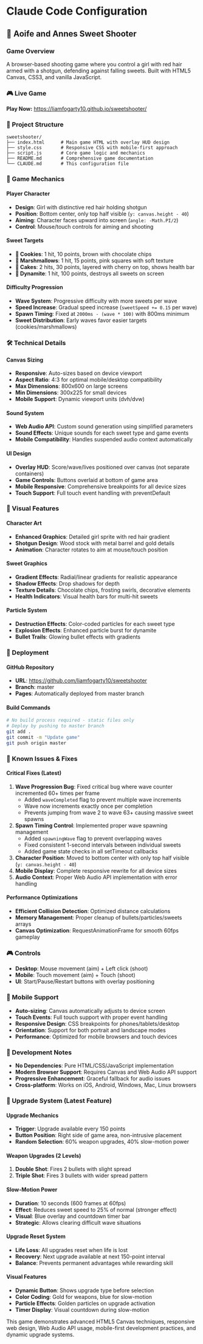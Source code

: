 # Claude Code Configuration

## 🍭 Aoife and Annes Sweet Shooter

### Game Overview
A browser-based shooting game where you control a girl with red hair armed with a shotgun, defending against falling sweets. Built with HTML5 Canvas, CSS3, and vanilla JavaScript.

### 🎮 Live Game
**Play Now:** https://liamfogarty10.github.io/sweetshooter/

### 📁 Project Structure
```
sweetshooter/
├── index.html      # Main game HTML with overlay HUD design
├── style.css       # Responsive CSS with mobile-first approach
├── script.js       # Core game logic and mechanics
├── README.md       # Comprehensive game documentation
└── CLAUDE.md       # This configuration file
```

### 🎯 Game Mechanics

#### Player Character
- **Design**: Girl with distinctive red hair holding shotgun
- **Position**: Bottom center, only top half visible (`y: canvas.height - 40`)
- **Aiming**: Character faces upward into screen (`angle: -Math.PI/2`)
- **Control**: Mouse/touch controls for aiming and shooting

#### Sweet Targets
- **🍪 Cookies**: 1 hit, 10 points, brown with chocolate chips
- **🧀 Marshmallows**: 1 hit, 15 points, pink squares with soft texture
- **🍰 Cakes**: 2 hits, 30 points, layered with cherry on top, shows health bar
- **🧨 Dynamite**: 1 hit, 100 points, destroys all sweets on screen

#### Difficulty Progression
- **Wave System**: Progressive difficulty with more sweets per wave
- **Speed Increase**: Gradual speed increase (`sweetSpeed += 0.15` per wave)
- **Spawn Timing**: Fixed at `2000ms - (wave * 100)` with 800ms minimum
- **Sweet Distribution**: Early waves favor easier targets (cookies/marshmallows)

### 🛠️ Technical Details

#### Canvas Sizing
- **Responsive**: Auto-sizes based on device viewport
- **Aspect Ratio**: 4:3 for optimal mobile/desktop compatibility
- **Max Dimensions**: 800x600 on large screens
- **Min Dimensions**: 300x225 for small devices
- **Mobile Support**: Dynamic viewport units (dvh/dvw)

#### Sound System
- **Web Audio API**: Custom sound generation using simplified parameters
- **Sound Effects**: Unique sounds for each sweet type and game events
- **Mobile Compatibility**: Handles suspended audio context automatically

#### UI Design
- **Overlay HUD**: Score/wave/lives positioned over canvas (not separate containers)
- **Game Controls**: Buttons overlaid at bottom of game area
- **Mobile Responsive**: Comprehensive breakpoints for all device sizes
- **Touch Support**: Full touch event handling with preventDefault

### 🎨 Visual Features

#### Character Art
- **Enhanced Graphics**: Detailed girl sprite with red hair gradient
- **Shotgun Design**: Wood stock with metal barrel and gold details
- **Animation**: Character rotates to aim at mouse/touch position

#### Sweet Graphics
- **Gradient Effects**: Radial/linear gradients for realistic appearance
- **Shadow Effects**: Drop shadows for depth
- **Texture Details**: Chocolate chips, frosting swirls, decorative elements
- **Health Indicators**: Visual health bars for multi-hit sweets

#### Particle System
- **Destruction Effects**: Color-coded particles for each sweet type
- **Explosion Effects**: Enhanced particle burst for dynamite
- **Bullet Trails**: Glowing bullet effects with gradients

### 🚀 Deployment

#### GitHub Repository
- **URL**: https://github.com/liamfogarty10/sweetshooter
- **Branch**: master
- **Pages**: Automatically deployed from master branch

#### Build Commands
```bash
# No build process required - static files only
# Deploy by pushing to master branch
git add .
git commit -m "Update game"
git push origin master
```

### 🐛 Known Issues & Fixes

#### Critical Fixes (Latest)
1. **Wave Progression Bug**: Fixed critical bug where wave counter incremented 60+ times per frame
   - Added `waveCompleted` flag to prevent multiple wave increments
   - Wave now increments exactly once per completion
   - Prevents jumping from wave 2 to wave 63+ causing massive sweet spawns
2. **Spawn Timing Control**: Implemented proper wave spawning management
   - Added `spawningWave` flag to prevent overlapping waves
   - Fixed consistent 1-second intervals between individual sweets
   - Added game state checks in all setTimeout callbacks
3. **Character Position**: Moved to bottom center with only top half visible (`y: canvas.height - 40`)
4. **Mobile Display**: Complete responsive rewrite for all device sizes
5. **Audio Context**: Proper Web Audio API implementation with error handling

#### Performance Optimizations
- **Efficient Collision Detection**: Optimized distance calculations
- **Memory Management**: Proper cleanup of bullets/particles/sweets arrays
- **Canvas Optimization**: RequestAnimationFrame for smooth 60fps gameplay

### 🎮 Controls
- **Desktop**: Mouse movement (aim) + Left click (shoot)
- **Mobile**: Touch movement (aim) + Touch (shoot)
- **UI**: Start/Pause/Restart buttons with overlay positioning

### 📱 Mobile Support
- **Auto-sizing**: Canvas automatically adjusts to device screen
- **Touch Events**: Full touch support with proper event handling
- **Responsive Design**: CSS breakpoints for phones/tablets/desktop
- **Orientation**: Support for both portrait and landscape modes
- **Performance**: Optimized for mobile browsers and touch devices

### 🔧 Development Notes
- **No Dependencies**: Pure HTML/CSS/JavaScript implementation
- **Modern Browser Support**: Requires Canvas and Web Audio API support
- **Progressive Enhancement**: Graceful fallback for audio issues
- **Cross-platform**: Works on iOS, Android, Windows, Mac, Linux browsers

### 🚀 Upgrade System (Latest Feature)

#### Upgrade Mechanics
- **Trigger**: Upgrade available every 150 points
- **Button Position**: Right side of game area, non-intrusive placement
- **Random Selection**: 60% weapon upgrades, 40% slow-motion power

#### Weapon Upgrades (2 Levels)
1. **Double Shot**: Fires 2 bullets with slight spread
2. **Triple Shot**: Fires 3 bullets with wider spread pattern

#### Slow-Motion Power
- **Duration**: 10 seconds (600 frames at 60fps)
- **Effect**: Reduces sweet speed to 25% of normal (stronger effect)
- **Visual**: Blue overlay and countdown timer bar
- **Strategic**: Allows clearing difficult wave situations

#### Upgrade Reset System
- **Life Loss**: All upgrades reset when life is lost
- **Recovery**: Next upgrade available at next 150-point interval
- **Balance**: Prevents permanent advantages while rewarding skill

#### Visual Features
- **Dynamic Button**: Shows upgrade type before selection
- **Color Coding**: Gold for weapons, blue for slow-motion
- **Particle Effects**: Golden particles on upgrade activation
- **Timer Display**: Visual countdown during slow-motion

This game demonstrates advanced HTML5 Canvas techniques, responsive web design, Web Audio API usage, mobile-first development practices, and dynamic upgrade systems.
